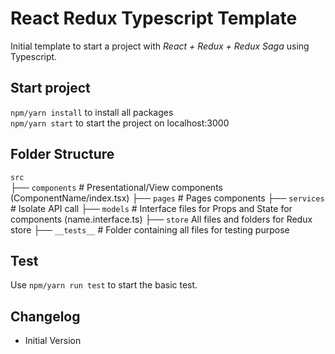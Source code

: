 # React Redux Typescript Template
Initial template to start a project with *React + Redux + Redux Saga* using Typescript.

## Start project
`npm/yarn install` to install all packages  
`npm/yarn start`  to start the project on localhost:3000

## Folder Structure
`src`  
├── `components` # Presentational/View components (ComponentName/index.tsx) 
├── `pages` # Pages components
├── `services` # Isolate API call
├── `models` # Interface files for Props and State for components (name.interface.ts)
├── `store` All files and folders for Redux store
├── `__tests__` # Folder containing all files for testing purpose


## Test
Use `npm/yarn run test` to start the basic test.

## Changelog
- Initial Version
